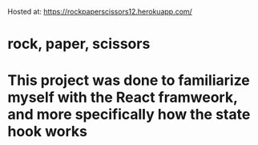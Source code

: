Hosted at: https://rockpaperscissors12.herokuapp.com/
<h1> rock, paper, scissors<h1>
 This project was done to familiarize myself with the React framweork, and more specifically 
  how the state hook works
 
